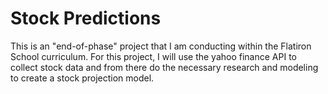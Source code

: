 # Stock Predictions
This is an "end-of-phase" project that I am conducting within the Flatiron School curriculum. For this project, I  will use the yahoo finance API to collect stock data and from there do the necessary research and modeling to create a stock projection model.
